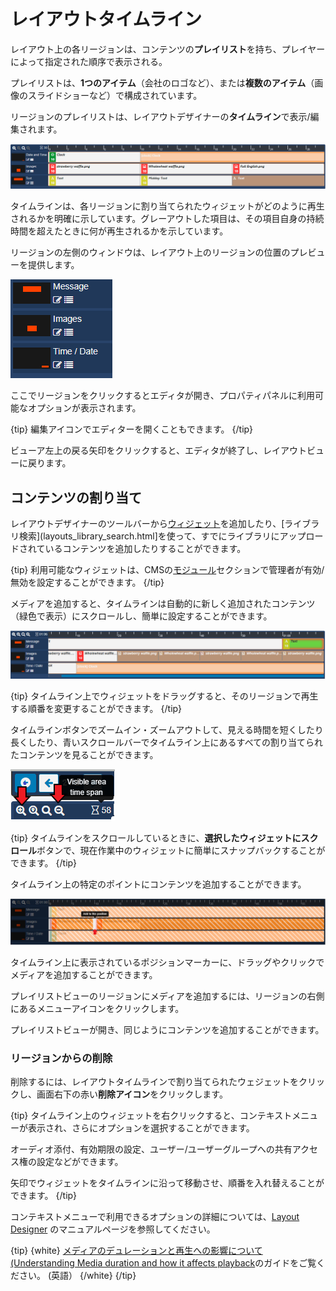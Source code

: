 <!--toc=layouts-->

# レイアウトタイムライン

レイアウト上の各リージョンは、コンテンツの**プレイリスト**を持ち、プレイヤーによって指定された順序で表示される。

プレイリストは、**1つのアイテム**（会社のロゴなど）、または**複数のアイテム**（画像のスライドショーなど）で構成されています。

リージョンのプレイリストは、レイアウトデザイナーの**タイムライン**で表示/編集されます。

![Region Timeline](img/v3_layouts_region_timeline.png)

タイムラインは、各リージョンに割り当てられたウィジェットがどのように再生されるかを明確に示しています。グレーアウトした項目は、その項目自身の持続時間を超えたときに何が再生されるかを示しています。

リージョンの左側のウィンドウは、レイアウト上のリージョンの位置のプレビューを提供します。

![Region Position Preview](img/v3_layouts_timeline_region_position_preview.png)

ここでリージョンをクリックするとエディタが開き、プロパティパネルに利用可能なオプションが表示されます。

{tip}
編集アイコンでエディターを開くこともできます。
{/tip}

ビューア左上の戻る矢印をクリックすると、エディタが終了し、レイアウトビューに戻ります。

## コンテンツの割り当て

レイアウトデザイナーのツールバーから[ウィジェット](layouts_widgets.html)を追加したり、[ライブラリ検索](layouts_library_search.html]を使って、すでにライブラリにアップロードされているコンテンツを追加したりすることができます。

{tip}
利用可能なウィジェットは、CMSの[モジュール](media_modules.html)セクションで管理者が有効/無効を設定することができます。
{/tip}

メディアを追加すると、タイムラインは自動的に新しく追加されたコンテンツ（緑色で表示）にスクロールし、簡単に設定することができます。

![Scroll to Media](img/v3_layouts_added_media_scroll.png)

{tip}
タイムライン上でウィジェットをドラッグすると、そのリージョンで再生する順番を変更することができます。
{/tip}

タイムラインボタンでズームイン・ズームアウトして、見える時間を短くしたり長くしたり、青いスクロールバーでタイムライン上にあるすべての割り当てられたコンテンツを見ることができます。

![Timeline Buttons](img/v2.3_layouts_timeline_buttons.png)

{tip}
タイムラインをスクロールしているときに、**選択したウィジェットにスクロール**ボタンで、現在作業中のウィジェットに簡単にスナップバックすることができます。
{/tip}

タイムライン上の特定のポイントにコンテンツを追加することができます。

![Specific Point](img/v3_layouts_timeline_point_marker.png)

タイムライン上に表示されているポジションマーカーに、ドラッグやクリックでメディアを追加することができます。

プレイリストビューのリージョンにメディアを追加するには、リージョンの右側にあるメニューアイコンをクリックします。

プレイリストビューが開き、同じようにコンテンツを追加することができます。


### リージョンからの削除

削除するには、レイアウトタイムラインで割り当てられたウェジェットをクリックし、画面右下の赤い**削除アイコン**をクリックします。

{tip}
タイムライン上のウィジェットを右クリックすると、コンテキストメニューが表示され、さらにオプションを選択することができます。

オーディオ添付、有効期限の設定、ユーザー/ユーザーグループへの共有アクセス権の設定などができます。

矢印でウィジェットをタイムラインに沿って移動させ、順番を入れ替えることができます。
{/tip}

コンテキストメニューで利用できるオプションの詳細については、[Layout Designer](layouts_designer.html) のマニュアルページを参照してください。

{tip}
{white}
[メディアのデュレーションと再生への影響について(Understanding Media duration and how it affects playback](https://community.xibo.org.uk/t/understanding-media-duration-and-how-it-affects-playback/20011)のガイドをご覧ください。
(英語）
{/white}
{/tip}

